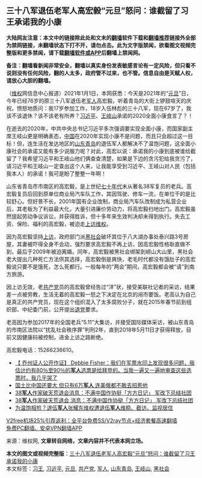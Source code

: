  <h2>三十八军退伍老军人高宏毅&#8220;元旦&#8221;怒问&#65306;谁截留了习王承诺我的小康</h2> <p class="notice"><b>大陆网友注意：本文中的链接除此处和文末的<a href="https://github.com/bannedbook/fanqiang" >翻墙</a>软件下载和<a href="https://github.com/killgcd/justmysocks/blob/master/README.md">翻墙推荐</a>链接外全部为禁网链接，未翻墙状态下打不开，请勿点击。此为文字版禁闻，欲看图文视频完整版和更多禁闻，请下载<a href="https://github.com/bannedbook/fanqiang">翻墙软件或APP</a>后翻墙上禁闻网。</p><p>备注：翻墙看新闻非常安全，翻墙以真实身份发表敏感言论有一定风险，但只看不说则没有任何风险，翻的人太多，政府管不过来，也不管。信息自由是天赋人权，请放心大胆的翻墙。</b></p>  <div class="entry">  <p></p> <p>&#65288;<span class='wp_keywordlink_affiliate'><a href="https://www.bannedbook.org/bnews/weiquan/" title="维权" target="_blank">维权</a></span>网信息中心报道&#65289;2021年1月1日&#65292;本网获悉&#65306;今天是2021年的&#8220;<a href="https://www.bannedbook.org/bnews/tag/%e5%85%83%e6%97%a6/" class="st_tag internal_tag" rel="tag" title="标签 元旦 下的日志">元旦</a>&#8221;日&#65292;今年已经76岁的原三十八军退伍老<a href="https://www.bannedbook.org/bnews/tag/%e5%86%9b%e4%ba%ba/" class="st_tag internal_tag" rel="tag" title="标签 军人 下的日志">军人</a>高宏毅&#65292;听着青岛的大街上锣鼓喧天的庆祝&#65292;愤怒地质问&#65306;我17岁参加工作&#65292;18岁入伍林彪的三十八军&#65292;现在67岁了&#65292;我该不该退休&#65311;该不该老有所养&#65311;<a href="https://www.bannedbook.org/bnews/tag/%e4%b9%a0%e8%bf%91%e5%b9%b3/" class="st_tag internal_tag" rel="tag" title="标签 习近平 下的日志">习近平</a>&#12289;<a href="https://www.bannedbook.org/bnews/tag/%e7%8e%8b%e5%b2%90%e5%b1%b1/" class="st_tag internal_tag" rel="tag" title="标签 王岐山 下的日志">王岐山</a>承诺的2020全面小康食言了&#65311;&#65281;</p>  <p>在逝去的2020年&#65292;中共中央总书记习近平多次强调要实现全面小康&#65292;而国家副主席王岐山更是明确表态&#65292;<span class='wp_keywordlink_affiliate'><a href="https://www.bannedbook.org/" title="中国" target="_blank">中国</a></span>在2020年实现小康不是问题&#65292;而且只会超过这一目标&#65281;但&#65292;连生活在发达地区的<a href="https://www.bannedbook.org/bnews/tag/%E5%B1%B1%E4%B8%9C%E9%9D%92%E5%B2%9B/" class="st_tag internal_tag" rel="tag" title="标签 山东青岛 下的日志">山东青岛</a>的退伍军人都解决不了温饱问题&#65292;这全面小康社会的承诺又能有多少说服力呢&#65311;对此&#65292;高宏以说&#65306;承诺我的小康到底被谁给截留了&#65311;我希望习近平和王岐山他们俩查查清楚&#65292;如果是下边的贪污犯给我贪污了&#65292;请习近平和王岐山一定查出这个人来&#65292;让我能享受到习近平&#12289;王岐山对人民&#65288;包括我本人&#65289;的承诺&#65281;我可是盼了整整一年啊&#65281;</p> <p>山东省青岛市市南区的高宏毅&#65292;是上世纪<span class='wp_keywordlink'><a href="https://www.bannedbook.org/forum2/topic1112.html" title="北島、李陀主編： 七十年代" target="_blank">七十年代</a></span>末从著名38军复员的老兵&#12290;高宏毅复员后回到原单位商业局汽车队工作&#65292;其因驾驶&#12289;修车一流&#65292;在单位干的是比较舒心&#12290;但好景不长&#65292;2001年国有企业改制&#65292;商业局汽车队改制成为私营企业后&#65292;其老板为了利益最大化&#65292;大量引进廉价劳动力&#65292;将高宏毅扫地出门&#12290;高宏毅虽然提起劳动争议诉讼&#65292;并获得胜诉&#65292;但十多年来生效判决却未得到执行&#12290;失去工资&#12289;保险&#12289;福利的高宏毅&#65292;被迫走<span class='wp_keywordlink_affiliate'><a href="https://www.bannedbook.org/bnews/weiquan/" title="上访维权" target="_blank">上访维权</a></span>&#12290;</p>  <p>因为高宏毅坚持<span class='wp_keywordlink_affiliate'><a href="https://www.bannedbook.org/bnews/weiquan/" title="上访" target="_blank">上访</a></span>&#65292;政府部门派<a href="https://www.bannedbook.org/bnews/tag/%e9%bb%91%e7%a4%be%e4%bc%9a/" class="st_tag internal_tag" rel="tag" title="标签 黑社会 下的日志">黑社会</a>破坏其位于八大湖办事处泰兴路3号房屋&#65292;其妻被吓得全身不会动&#65292;强烈要求高宏毅不再上访&#65292;因高宏毅性格耿直做不到&#65292;最后于2009年被迫离婚&#12290;同年&#65292;高宏毅被黑社会绑架到崂山大山里&#65292;黑社会老大提出几种死亡方法供其选择&#65292;高宏毅倒是爽快&#65292;老毛时代都没有饿肚子的高宏毅说只要不是饿死&#65292;怎么死都行&#12290;一般每年的&#8220;两会&#8221;期间&#65292;高宏毅都会被&#8220;请&#8221;到南方旅游&#12290;</p> <p>因上访无效&#65292;老<a href="https://www.bannedbook.org/bnews/tag/%e5%85%b1%e4%ba%a7%e5%85%9a/" class="st_tag internal_tag" rel="tag" title="标签 共产党 下的日志">共产党</a>员的高宏毅曾经告过&#8220;洋&#8221;状&#65292;接受美联社记者的采访&#65292;结果差一点被劳教&#65292;生活无着的高宏毅一怒之下决定在北京的闹市要饭&#12290;老高认为自己是真正的共产党员&#65292;现在这个组织混入了太多腐败分子&#65292;就在2015年春节前到组织部&#12289;中纪委门前&#65292;公开提出<span class='wp_keywordlink'><a href="http://tuidang.epochtimes.com/" title="退党" rel="nofollow" target="_blank">退党</a></span>要求&#12290;</p>  <p>老高因为参加2017年的全国老兵&#8220;5.11&#8221;大集访&#65292;并接受国际媒体采访&#65292;被山东青岛的市南区法院以&#8220;扰乱社会秩序罪&#8221;判刑2年&#65292;直到2018年5月11日才获得释放&#65292;目前又因健康码被控制&#65292;进金上访之路断绝&#12290;</p> <p>高宏毅电话&#65306;15266236610&#12290;</p>  <p></p> <ul class='op-related-articles' title='相关阅读'> <li><a href='https://www.bannedbook.org/bnews/bannedvideo/20201231/1458496.html' target='_blank'>【 乔州证人公开作证】 Debbie Fisher：我们在军票水印上发现很多问题，我估计约有80％至90％的<b>军人</b>选票是给拜登的。当我一遍又一遍地审查这些选票时，我几乎哭了</a></li> <li><a href='https://www.bannedbook.org/bnews/funmedia/20201228/1456230.html' target='_blank'>国土比中国还要大 但只有6万<b>军人</b> 连美俄都不敢去招惹他</a></li> <li><a href='https://www.bannedbook.org/bnews/baitai/20201222/1452932.html' target='_blank'>38<b>军人</b>作家破天荒退会消息：不满中国作协挺「方方日记」 军改下忌结社团</a></li> <li><a href='https://www.bannedbook.org/bnews/headline/20201222/1452916.html' target='_blank'>38<b>军人</b>作家破天荒退会 消息：不满中国作协挺「方方日记」 军改下忌结社团</a></li> <li><a href='https://www.bannedbook.org/bnews/weiquan/20201219/1451174.html' target='_blank'>为温饱相煎&#65311;退伍<b>军人</b>张耀东维权遭退伍<b>军人</b>维稳&#12289;截访&#12289;监视居住</a></li> </ul> <p class="texttj"> <a href="https://github.com/bannedbook/fanqiang/wiki/V2ray%E6%9C%BA%E5%9C%BA" target="_blank">V2free机场25%引荐返利：全平台免费SS/V2ray节点+经济套餐高速翻墙</a><br/> <a href="https://github.com/bannedbook/fanqiang/wiki/%E7%A6%81%E9%97%BB%E7%BD%91%E5%AE%89%E5%8D%93%E7%BF%BB%E5%A2%99%E6%96%B0%E9%97%BBAPP" target="_blank">免费PC翻墙、安卓VPN翻墙APP</a></p><p>来源：维权网, <strong>文章转自网络，文章内容并不代表本网立场。</strong></p><a name='sharetosocial'></a>       <div><b>本文的图文或视频完整版</b>：<a href='https://www.bannedbook.org/bnews/weiquan/20210101/1459266.html'>三十八军退伍老军人高宏毅&#8220;元旦&#8221;怒问&#65306;谁截留了习王承诺我的小康</a></div>  </div><!--END ENTRY--> <div class="postfooter"> <div>本文标签：<a href="https://www.bannedbook.org/bnews/tag/%e4%b9%a0%e7%8e%8b/" rel="tag">习王</a>, <a href="https://www.bannedbook.org/bnews/tag/%e4%b9%a0%e8%bf%91%e5%b9%b3/" rel="tag">习近平</a>, <a href="https://www.bannedbook.org/bnews/tag/%e5%85%83%e6%97%a6/" rel="tag">元旦</a>, <a href="https://www.bannedbook.org/bnews/tag/%e5%85%b1%e4%ba%a7%e5%85%9a/" rel="tag">共产党</a>, <a href="https://www.bannedbook.org/bnews/tag/%e5%86%9b%e4%ba%ba/" rel="tag">军人</a>, <a href="https://www.bannedbook.org/bnews/tag/%E5%B1%B1%E4%B8%9C%E9%9D%92%E5%B2%9B/" rel="tag">山东青岛</a>, <a href="https://www.bannedbook.org/bnews/tag/%e7%8e%8b%e5%b2%90%e5%b1%b1/" rel="tag">王岐山</a>, <a href="https://www.bannedbook.org/bnews/tag/%e9%bb%91%e7%a4%be%e4%bc%9a/" rel="tag">黑社会</a></div>  </div><!--END POSTFOOTER--> 
